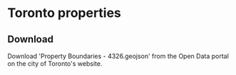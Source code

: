 # Toronto properties

## Download

Download 'Property Boundaries - 4326.geojson' from the Open Data portal on the city of Toronto's website.

